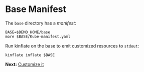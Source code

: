 # Base Manifest

The `base` directory has a _manifest_:

<!-- @manifest @test -->
```
BASE=$DEMO_HOME/base
more $BASE/Kube-manifest.yaml
```

Run kinflate on the base to emit customized resources
to `stdout`:

<!-- @manifest @test -->
```
kinflate inflate $BASE
```

__Next:__ [Customize it](customize.md)
